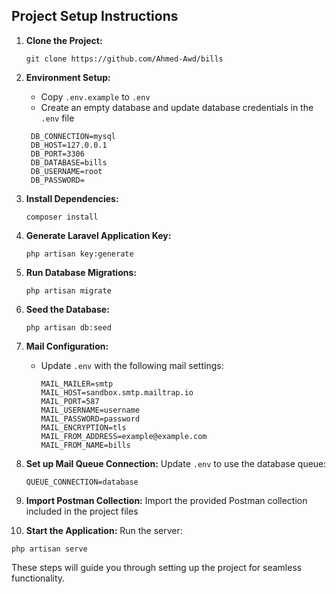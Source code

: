 ## Project Setup Instructions

1. **Clone the Project:**
   ```
   git clone https://github.com/Ahmed-Awd/bills
   ```

2. **Environment Setup:**
   - Copy `.env.example` to `.env`
   - Create an empty database and update database credentials in the `.env` file
   ```
    DB_CONNECTION=mysql
    DB_HOST=127.0.0.1
    DB_PORT=3306
    DB_DATABASE=bills
    DB_USERNAME=root
    DB_PASSWORD=
   ```

3. **Install Dependencies:**
   ```
   composer install
   ```

4. **Generate Laravel Application Key:**
   ```
   php artisan key:generate
   ```

5. **Run Database Migrations:**
   ```
   php artisan migrate
   ```

6. **Seed the Database:**
   ```
   php artisan db:seed
   ```

7. **Mail Configuration:**
   - Update `.env` with the following mail settings:
     ```
     MAIL_MAILER=smtp
     MAIL_HOST=sandbox.smtp.mailtrap.io
     MAIL_PORT=587
     MAIL_USERNAME=username
     MAIL_PASSWORD=password
     MAIL_ENCRYPTION=tls
     MAIL_FROM_ADDRESS=example@example.com
     MAIL_FROM_NAME=bills
     ```

8. **Set up Mail Queue Connection:**
   Update `.env` to use the database queue:
   ```
   QUEUE_CONNECTION=database
   ```

9. **Import Postman Collection:**
   Import the provided Postman collection included in the project files

10. **Start the Application:**
   Run the server:
   ```
   php artisan serve
   ```

These steps will guide you through setting up the project for seamless functionality.